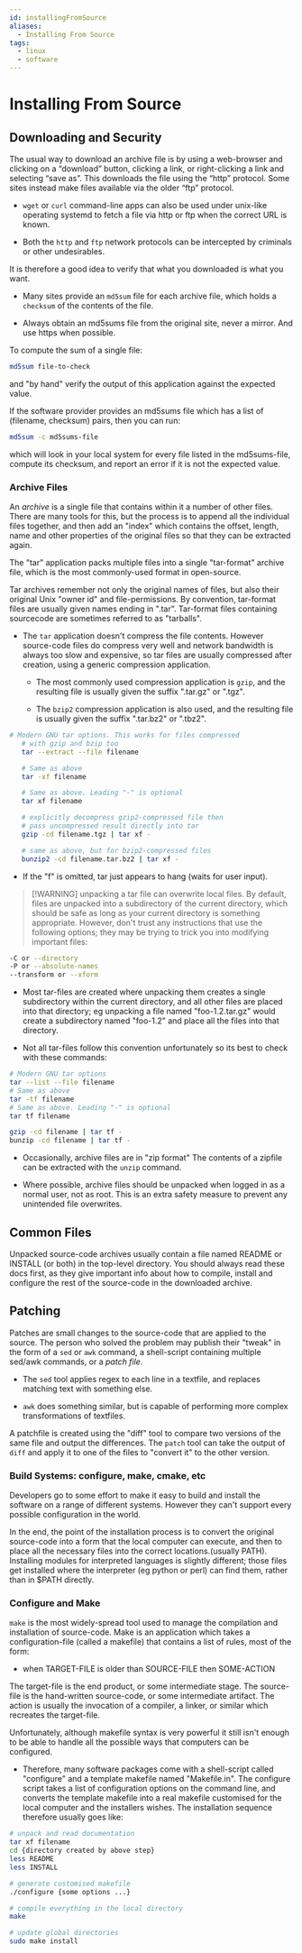 ```yaml
---
id: installingFromSource
aliases:
  - Installing From Source
tags:
  - linux
  - software
---
```


# Installing From Source

## Downloading and Security

The usual way to download an archive file is by using a web-browser and clicking
on a “download” button, clicking a link, or right-clicking a link and selecting
“save as”. This downloads the file using the “http” protocol. Some sites instead
make files available via the older “ftp” protocol.

- `wget` or `curl` command-line apps can also be used under unix-like operating
  systemd to fetch a file via http or ftp when the correct URL is known.

- Both the `http` and `ftp` network protocols can be intercepted by criminals or
  other undesirables.

It is therefore a good idea to verify that what you downloaded is what you want.

- Many sites provide an `md5sum` file for each archive file, which holds a
  `checksum` of the contents of the file.

- Always obtain an md5sums file from the original site, never a mirror. And use
  https when possible.

To compute the sum of a single file:

```bash
md5sum file-to-check
```

and "by hand" verify the output of this application against the expected value.

If the software provider provides an md5sums file which has a list of (filename, checksum) pairs, then you can run:

```bash
md5sum -c md5sums-file
```

which will look in your local system for every file listed in the md5sums-file,
compute its checksum, and report an error if it is not the expected value.

### Archive Files

An _archive_ is a single file that contains within it a number of other files.
There are many tools for this, but the process is to append all the individual
files together, and then add an "index" which contains the offset, length, name
and other properties of the original files so that they can be extracted again.

The "tar" application packs multiple files into a single "tar-format" archive
file, which is the most commonly-used format in open-source.

Tar archives remember not only the original names of files, but also their
original Unix "owner id" and file-permissions. By convention, tar-format files
are usually given names ending in ".tar". Tar-format files containing sourcecode
are sometimes referred to as "tarballs".

- The `tar` application doesn't compress the file contents. However source-code
  files do compress very well and network bandwidth is always too slow and
  expensive, so tar files are usually compressed after creation, using a generic
  compression application.

  - The most commonly used compression application is `gzip`, and the resulting
    file is usually given the suffix ".tar.gz" or ".tgz".

  - The `bzip2` compression application is also used, and the resulting file is
    usually given the suffix ".tar.bz2" or ".tbz2".

```bash
# Modern GNU tar options. This works for files compressed
   # with gzip and bzip too
   tar --extract --file filename

   # Same as above
   tar -xf filename

   # Same as above. Leading "-" is optional
   tar xf filename

   # explicitly decompress gzip2-compressed file then
   # pass uncompressed result directly into tar
   gzip -cd filename.tgz | tar xf -

   # same as above, but for bzip2-compressed files
   bunzip2 -cd filename.tar.bz2 | tar xf -
```

- If the "f" is omitted, tar just appears to hang (waits for user input).

> [!WARNING] unpacking a tar file can overwrite local files. By default, files
> are unpacked into a subdirectory of the current directory, which should be
> safe as long as your current directory is something appropriate. However,
> don't trust any instructions that use the following options; they may be
> trying to trick you into modifying important files:

```bash
-C or --directory
-P or --absolute-names
--transform or --xform
```

- Most tar-files are created where unpacking them creates a single subdirectory
  within the current directory, and all other files are placed into that
  directory; eg unpacking a file named "foo-1.2.tar.gz" would create a
  subdirectory named "foo-1.2" and place all the files into that directory.

- Not all tar-files follow this convention unfortunately so its best to check
  with these commands:

```bash
# Modern GNU tar options
tar --list --file filename
# Same as above
tar -tf filename
# Same as above. Leading "-" is optional
tar tf filename

gzip -cd filename | tar tf -
bunzip -cd filename | tar tf -
```

- Occasionally, archive files are in "zip format" The contents of a zipfile can
  be extracted with the `unzip` command.

- Where possible, archive files should be unpacked when logged in as a normal
  user, not as root. This is an extra safety measure to prevent any unintended
  file overwrites.

## Common Files

Unpacked source-code archives usually contain a file named README or INSTALL (or
both) in the top-level directory. You should always read these docs first, as
they give important info about how to compile, install and configure the rest of
the source-code in the downloaded archive.

## Patching

Patches are small changes to the source-code that are applied to the source. The
person who solved the problem may publish their "tweak" in the form of a `sed`
or `awk` command, a shell-script containing multiple sed/awk commands, or a
_patch file_.

- The `sed` tool applies regex to each line in a textfile, and replaces matching
  text with something else.

- `awk` does something similar, but is capable of performing more complex
  transformations of textfiles.

A patchfile is created using the "diff" tool to compare two versions of the same
file and output the differences. The `patch` tool can take the output of `diff`
and apply it to one of the files to "convert it" to the other version.

### Build Systems: configure, make, cmake, etc

Developers go to some effort to make it easy to build and install the software
on a range of different systems. However they can't support every possible
configuration in the world.

In the end, the point of the installation process is to convert the original
source-code into a form that the local computer can execute, and then to place
all the necessary files into the correct locations.(usually PATH). Installing
modules for interpreted languages is slightly different; those files get
installed where the interpreter (eg python or perl) can find them, rather than
in $PATH directly.

### Configure and Make

`make` is the most widely-spread tool used to manage the compilation and
installation of source-code. Make is an application which takes a
configuration-file (called a makefile) that contains a list of rules, most of
the form:

- when TARGET-FILE is older than SOURCE-FILE then SOME-ACTION

The target-file is the end product, or some intermediate stage. The source-file
is the hand-written source-code, or some intermediate artifact. The action is
usually the invocation of a compiler, a linker, or similar which recreates the
target-file.

Unfortunately, although makefile syntax is very powerful it still isn't enough
to be able to handle all the possible ways that computers can be configured.

- Therefore, many software packages come with a shell-script called "configure" and a template makefile named "Makefile.in". The configure script takes a list of configuration options on the command line, and converts the template makefile into a real makefile customised for the local computer and the installers wishes. The installation sequence therefore usually goes like:

```bash
# unpack and read documentation
tar xf filename
cd {directory created by above step}
less README
less INSTALL

# generate customised makefile
./configure {some options ...}

# compile everything in the local directory
make

# update global directories
sudo make install
```

